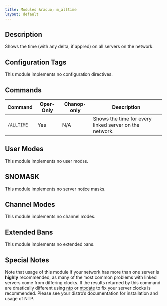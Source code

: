 ```yaml
---
title: Modules &raquo; m_alltime
layout: default
---
```


## Description

Shows the time (with any delta, if applied) on all servers on the network. 

## Configuration Tags

This module implements no configuration directives.

## Commands

Command | Oper-Only | Chanop-only | Description
------- | --------- | ----------- | -----------
`/ALLTIME` | Yes | N/A | Shows the time for every linked server on the network.


## User Modes

This module implements no user modes.

## SNOMASK

This module implements no server notice masks.

## Channel Modes

This module implements no channel modes.

## Extended Bans

This module implements no extended bans.

## Special Notes

Note that usage of this module if your network has more than one server is **highly** recommended, as many of
the most common problems with linked servers come from differing clocks. If the results returned by this command
are drastically different using [ntp](http://en.wikipedia.org/wiki/Network_Time_Protocol) or
[ntpdate](http://en.wikipedia.org/wiki/Ntpdate) to fix your server clocks is recommended. Please see your distro's
documentation for installation and usage of NTP.
